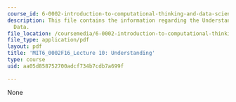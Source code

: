 ```yaml
---
course_id: 6-0002-introduction-to-computational-thinking-and-data-science-fall-2016
description: This file contains the information regarding the Understanding Experimental
  Data.
file_location: /coursemedia/6-0002-introduction-to-computational-thinking-and-data-science-fall-2016/aa05d858752700adcf734b7cdb7a699f_MIT6_0002F16_lec10.pdf
file_type: application/pdf
layout: pdf
title: 'MIT6_0002F16_Lecture 10: Understanding'
type: course
uid: aa05d858752700adcf734b7cdb7a699f

---
```

None